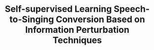 # <center> Self-supervised Learning Speech-to-Singing Conversion Based on Information Perturbation Techniques
